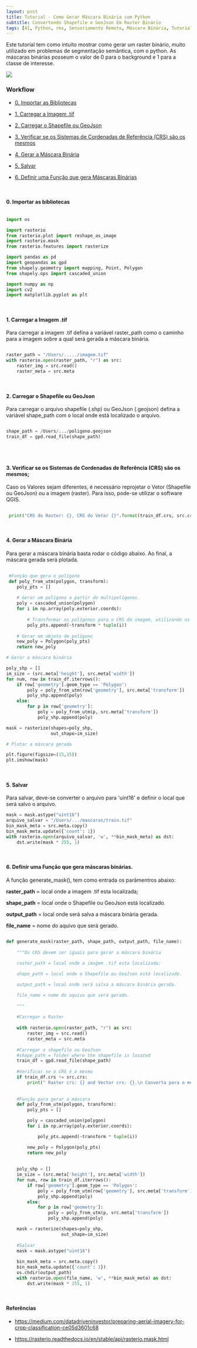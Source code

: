 ```yaml
---
layout: post
title: Tutorial - Como Gerar Máscara Binária com Python
subtitle: Convertendo Shapefile e GeoJson Em Raster Binário 
tags: [AI, Python, rms, Sensoriamento Remoto, Máscara Binária, Tutorial]
---
```


Este tutorial tem como intuito mostrar como gerar um raster binário, muito utilizado em problemas de segmentação semântica, com o python. As máscaras binárias posseum o valor de 0 para o background e 1 para a classe de interesse.


![](/img/binary_mask.gif)


### Workflow


- [0. Importar as Bibliotecas](#0-importar-as-bibliotecas) 

- [1. Carregar a Imagem .tif](#1-carregar-a-imagem-tif)

- [2. Carregar o Shapefile ou GeoJson](#2-carregar-o-shapefile-ou-geojson)

- [3. Verificar se os Sistemas de Cordenadas de Referência (CRS) são os mesmos](#3-verificar-se-os-sistemas-de-cordenadas-de-referência-crs-são-os-mesmos)

- [4. Gerar a Máscara Binária](#4-gerar-a-máscara-binária)

- [5. Salvar](#5-salvar)

- [6. Definir uma Função que gera Máscaras Binárias](#6-definir-uma-função-que-gera-máscaras-binárias)

&nbsp;

#### 0. Importar as bibliotecas


``` python

import os

import rasterio
from rasterio.plot import reshape_as_image
import rasterio.mask
from rasterio.features import rasterize

import pandas as pd
import geopandas as gpd
from shapely.geometry import mapping, Point, Polygon
from shapely.ops import cascaded_union

import numpy as np
import cv2
import matplotlib.pyplot as plt

```
&nbsp;

#### 1. Carregar a Imagem .tif


Para carregar a imagem .tif defina a variável raster_path como o caminho para a imagem sobre a qual será gerada a máscara binária.

``` python

raster_path = "/Users/...../imagem.tif"
with rasterio.open(raster_path, "r") as src:
    raster_img = src.read()
    raster_meta = src.meta

```

&nbsp;

#### 2. Carregar o Shapefile ou GeoJson 


Para carregar o arquivo shapefile (.shp) ou GeoJson (.geojson) defina a variável shape_path com o local onde está localizado o arquivo.


``` python

shape_path = /Users/.../poligono.geojson
train_df = gpd.read_file(shape_path)

```

<br/><br/>

#### 3. Verificar se os Sistemas de Cordenadas de Referência (CRS) são os mesmos;


Caso os Valores sejam diferentes, é necessário reprojetar o Vetor (Shapefile ou GeoJson) ou a imagem (raster). Para isso, pode-se utilizar o software QGIS.  

```python
 
 print("CRS do Raster: {}, CRS do Vetor {}".format(train_df.crs, src.crs))

```

&nbsp;

#### 4. Gerar a Máscara Binária


Para gerar a máscara binária basta rodar o código abaixo. Ao final, a máscara gerada será plotada.

```python
 
 #Função que gera o polígono
 def poly_from_utm(polygon, transform):
    poly_pts = []
    
    # Gerar um polígono a partir de multipolígonos.
    poly = cascaded_union(polygon)
    for i in np.array(poly.exterior.coords):
        
        # Transformar os polígonos para o CRS da imagem, utilizando os metadados do raster.
        poly_pts.append(~transform * tuple(i))
        
    # Gerar um objeto de polígono
    new_poly = Polygon(poly_pts)
    return new_poly

# Gerar a máscara binária

poly_shp = []
im_size = (src.meta['height'], src.meta['width'])
for num, row in train_df.iterrows():
    if row['geometry'].geom_type == 'Polygon':
        poly = poly_from_utm(row['geometry'], src.meta['transform'])
        poly_shp.append(poly)
    else:
        for p in row['geometry']:
            poly = poly_from_utm(p, src.meta['transform'])
            poly_shp.append(poly)

mask = rasterize(shapes=poly_shp,
                 out_shape=im_size)

# Plotar a máscara gerada

plt.figure(figsize=(15,15))
plt.imshow(mask)

```
&nbsp;

#### 5. Salvar

Para salvar, deve-se converter o arquivo para 'uint16' e definir o local que será salvo o arquivo.

```python
mask = mask.astype("uint16")
arquivo_salvar = "/Users/.../mascaras/train.tif"
bin_mask_meta = src.meta.copy()
bin_mask_meta.update({'count': 1})
with rasterio.open(arquivo_salvar, 'w', **bin_mask_meta) as dst:
    dst.write(mask * 255, 1)

```
&nbsp;

#### 6. Definir uma Função que gera máscaras binárias.


A função generate_mask(), tem como entrada os parâmentros abaixo:

**raster_path** = local onde a imagem .tif esta localizada;

**shape_path** = local onde o Shapefile ou GeoJson está localizado.

**output_path** = local onde será salva a máscara binária gerada.

**file_name** = nome do aquivo que será gerado.


```python

def generate_mask(raster_path, shape_path, output_path, file_name):
    
    """Os CRS devem ser iguais para gerar a máscara binária
    
    raster_path = local onde a imagem .tif esta localizada;

    shape_path = local onde o Shapefile ou GeoJson está localizado.

    output_path = local onde será salva a máscara binária gerada.

    file_name = nome do aquivo que será gerado.
    
    """
    
    #Carregar o Raster
    
    with rasterio.open(raster_path, "r") as src:
        raster_img = src.read()
        raster_meta = src.meta
    
    #Carregar o shapefile ou GeoJson
    #shape_path = folder where the shapefile is located
    train_df = gpd.read_file(shape_path)
    
    #Verificar se o CRS é o mesmo
    if train_df.crs != src.crs:
        print(" Raster crs: {} and Vector crs: {}.\n Converta para o mesmo Sistema de Coordenadas de Referência!".format(src.crs,train_df.crs))
        
        
    #Função para gerar a máscara
    def poly_from_utm(polygon, transform):
        poly_pts = []

        poly = cascaded_union(polygon)
        for i in np.array(poly.exterior.coords):

            poly_pts.append(~transform * tuple(i))

        new_poly = Polygon(poly_pts)
        return new_poly
    
    
    poly_shp = []
    im_size = (src.meta['height'], src.meta['width'])
    for num, row in train_df.iterrows():
        if row['geometry'].geom_type == 'Polygon':
            poly = poly_from_utm(row['geometry'], src.meta['transform'])
            poly_shp.append(poly)
        else:
            for p in row['geometry']:
                poly = poly_from_utm(p, src.meta['transform'])
                poly_shp.append(poly)

    mask = rasterize(shapes=poly_shp,
                     out_shape=im_size)
    
    #Salvar
    mask = mask.astype("uint16")
    
    bin_mask_meta = src.meta.copy()
    bin_mask_meta.update({'count': 1})
    os.chdir(output_path)
    with rasterio.open(file_name, 'w', **bin_mask_meta) as dst:
        dst.write(mask * 255, 1)


```

&nbsp;

#### Referências

- <https://medium.com/datadriveninvestor/preparing-aerial-imagery-for-crop-classification-ce05d3601c68>

- <https://rasterio.readthedocs.io/en/stable/api/rasterio.mask.html>

